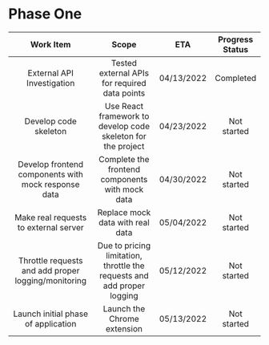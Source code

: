 # Phase One

|                    **Work Item**                    |                                **Scope**                                |   **ETA**  | **Progress Status** |
|:---------------------------------------------------:|:-----------------------------------------------------------------------:|:----------:|:-------------------:|
|              External API Investigation             |              Tested external APIs for required data points              | 04/13/2022 |   Completed  |
|                Develop code skeleton                |       Use React framework to develop code skeleton for the project      | 04/23/2022 |     Not started     |
| Develop frontend components with mock response data |             Complete the frontend components with mock data             | 04/30/2022 |     Not started     |
|        Make real requests to external server        |                     Replace mock data with real data                    | 05/04/2022 |     Not started     |
| Throttle requests and add proper logging/monitoring | Due to pricing limitation, throttle the requests and add proper logging | 05/12/2022 |     Not started     |
|         Launch initial phase of application         |                       Launch the Chrome extension                       | 05/13/2022 |     Not started     |
